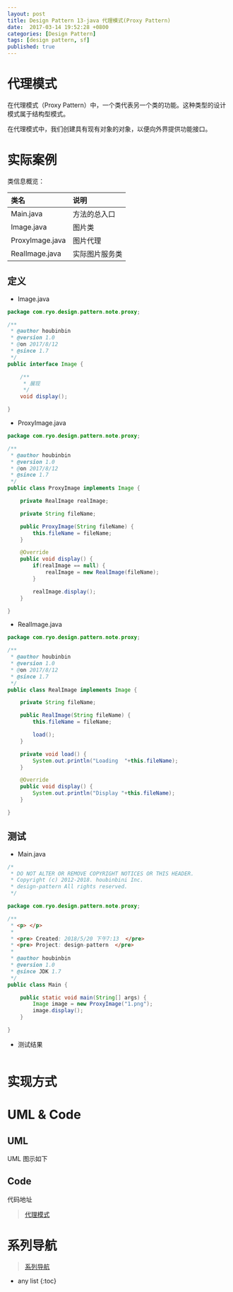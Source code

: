```yaml
---
layout: post
title: Design Pattern 13-java 代理模式(Proxy Pattern)
date:  2017-03-14 19:52:28 +0800
categories: [Design Pattern]
tags: [design pattern, sf]
published: true
---
```


# 代理模式

在代理模式（Proxy Pattern）中，一个类代表另一个类的功能。这种类型的设计模式属于结构型模式。

在代理模式中，我们创建具有现有对象的对象，以便向外界提供功能接口。

# 实际案例

类信息概览：

| 类名 | 说明 |
|:----|:----|
| Main.java | 方法的总入口 |
| Image.java | 图片类 |
| ProxyImage.java | 图片代理 |
| RealImage.java | 实际图片服务类 |

## 定义


- Image.java

```java
package com.ryo.design.pattern.note.proxy;

/**
 * @author houbinbin
 * @version 1.0
 * @on 2017/8/12
 * @since 1.7
 */
public interface Image {

    /**
     * 展现
     */
    void display();

}

```


- ProxyImage.java

```java
package com.ryo.design.pattern.note.proxy;

/**
 * @author houbinbin
 * @version 1.0
 * @on 2017/8/12
 * @since 1.7
 */
public class ProxyImage implements Image {

    private RealImage realImage;

    private String fileName;

    public ProxyImage(String fileName) {
        this.fileName = fileName;
    }

    @Override
    public void display() {
        if(realImage == null) {
            realImage = new RealImage(fileName);
        }

        realImage.display();
    }

}

```


- RealImage.java

```java
package com.ryo.design.pattern.note.proxy;

/**
 * @author houbinbin
 * @version 1.0
 * @on 2017/8/12
 * @since 1.7
 */
public class RealImage implements Image {

    private String fileName;

    public RealImage(String fileName) {
        this.fileName = fileName;

        load();
    }

    private void load() {
        System.out.println("Loading  "+this.fileName);
    }

    @Override
    public void display() {
        System.out.println("Display "+this.fileName);
    }

}

```


## 测试

- Main.java

```java
/*
 * DO NOT ALTER OR REMOVE COPYRIGHT NOTICES OR THIS HEADER.
 * Copyright (c) 2012-2018. houbinbini Inc.
 * design-pattern All rights reserved.
 */

package com.ryo.design.pattern.note.proxy;

/**
 * <p> </p>
 *
 * <pre> Created: 2018/5/20 下午7:13  </pre>
 * <pre> Project: design-pattern  </pre>
 *
 * @author houbinbin
 * @version 1.0
 * @since JDK 1.7
 */
public class Main {

    public static void main(String[] args) {
        Image image = new ProxyImage("1.png");
        image.display();
    }

}

```

- 测试结果

```
```

# 实现方式

# UML & Code

## UML

UML 图示如下

## Code

代码地址

> [代理模式](https://github.com/houbb/design-pattern/tree/master/design-pattern-note/src/main/java/com/ryo/design/pattern/note/proxy)

# 系列导航

> [系列导航](https://blog.csdn.net/ryo1060732496/article/details/80214740)

* any list
{:toc}